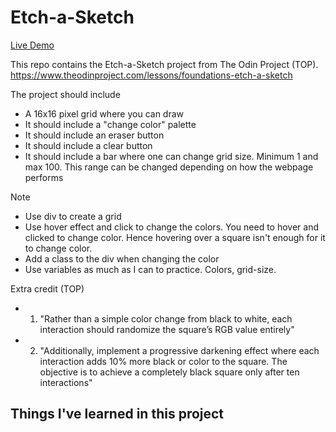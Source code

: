 # Etch-a-Sketch 
<a href="">Live Demo</a>

This repo contains the Etch-a-Sketch project from The Odin Project (TOP). https://www.theodinproject.com/lessons/foundations-etch-a-sketch

The project should include
- A 16x16 pixel grid where you can draw
- It should include a "change color" palette
- It should include an eraser button
- It should include a clear button
- It should include a bar where one can change grid size. Minimum 1 and max 100. This range can be changed depending on how the webpage performs

Note
- Use div to create a grid
- Use hover effect and click to change the colors. You need to hover and clicked to change color. Hence hovering over a square isn't enough for it to change color.
- Add a class to the div when changing the color
- Use variables as much as I can to practice. Colors, grid-size.

Extra credit (TOP)
- 1. "Rather than a simple color change from black to white, each interaction should randomize the square’s RGB value entirely"
- 2. "Additionally, implement a progressive darkening effect where each interaction adds 10% more black or color to the square. The objective is to achieve a completely black square only after ten interactions"


Things I've learned in this project
- 